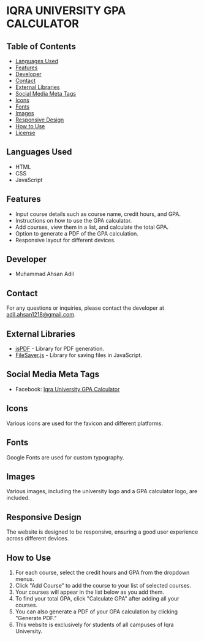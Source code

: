 # IQRA UNIVERSITY GPA CALCULATOR 

## Table of Contents

- [Languages Used](#languages-used)
- [Features](#features)
- [Developer](#developer)
- [Contact](#contact)
- [External Libraries](#external-libraries)
- [Social Media Meta Tags](#social-media-meta-tags)
- [Icons](#icons)
- [Fonts](#fonts)
- [Images](#images)
- [Responsive Design](#responsive-design)
- [How to Use](#how-to-use)
- [License](#license)

## Languages Used

- HTML
- CSS
- JavaScript

## Features

- Input course details such as course name, credit hours, and GPA.
- Instructions on how to use the GPA calculator.
- Add courses, view them in a list, and calculate the total GPA.
- Option to generate a PDF of the GPA calculation.
- Responsive layout for different devices.

## Developer

- Muhammad Ahsan Adil

## Contact

For any questions or inquiries, please contact the developer at adil.ahsan1218@gmail.com.

## External Libraries

- [jsPDF](https://github.com/eKoopmans/html2pdf) - Library for PDF generation.
- [FileSaver.js](https://github.com/eligrey/FileSaver.js/) - Library for saving files in JavaScript.

## Social Media Meta Tags

- Facebook: [Iqra University GPA Calculator](https://www.iugpacalculator.live/)

## Icons

Various icons are used for the favicon and different platforms.

## Fonts

Google Fonts are used for custom typography.

## Images

Various images, including the university logo and a GPA calculator logo, are included.

## Responsive Design

The website is designed to be responsive, ensuring a good user experience across different devices.

## How to Use

1. For each course, select the credit hours and GPA from the dropdown menus.
2. Click "Add Course" to add the course to your list of selected courses.
3. Your courses will appear in the list below as you add them.
4. To find your total GPA, click "Calculate GPA" after adding all your courses.
5. You can also generate a PDF of your GPA calculation by clicking "Generate PDF."
6. This website is exclusively for students of all campuses of Iqra University.
